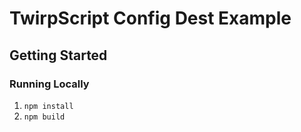 # TwirpScript Config Dest Example

## Getting Started

### Running Locally

1. `npm install`
2. `npm build`
